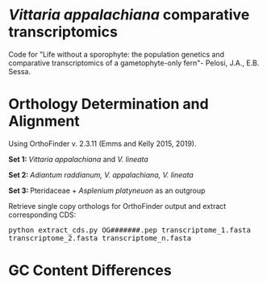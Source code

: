 # <i> Vittaria appalachiana </i> comparative transcriptomics 
Code for "Life without a sporophyte: the population genetics and comparative transcriptomics of a gametophyte-only fern"- Pelosi, J.A., E.B. Sessa. 

# Orthology Determination and Alignment

Using OrthoFinder v. 2.3.11 (Emms and Kelly 2015, 2019). 

<b> Set 1: </b> <i> Vittaria appalachiana </i> and <i> V. lineata </i> 

<b> Set 2: </b> <i> Adiantum raddianum, V. appalachiana, V. lineata </i>

<b> Set 3: </b> Pteridaceae + <i> Asplenium platyneuon </i> as an outgroup 

Retrieve single copy orthologs for OrthoFinder output and extract corresponding CDS:

<TT> python extract_cds.py OG#######.pep transcriptome_1.fasta transcriptome_2.fasta transcriptome_n.fasta </TT>

# GC Content Differences

